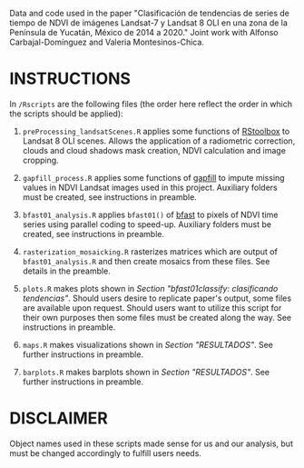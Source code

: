 Data and code used in the paper "Clasificación de tendencias de series de tiempo de NDVI de imágenes  Landsat-7 y Landsat 8 OLI en una zona de la Península de Yucatán, México de 2014 a 2020." Joint work with Alfonso Carbajal-Domínguez and Valeria Montesinos-Chica.

# INSTRUCTIONS

In ```/Rscripts``` are the following files (the order here reflect the order in which the scripts should be applied):

  1. ```preProcessing_landsatScenes.R``` applies some functions of
  [RStoolbox](https://cran.r-project.org/package=RStoolbox) to Landsat 8 OLI scenes. Allows the application of 
  a radiometric correction, clouds and cloud shadows mask creation, NDVI calculation and image cropping.
  
  2. ```gapfill_process.R``` applies some functions of [gapfill](https://cran.r-project.org/package=gapfill) 
  to impute missing values in NDVI Landsat images used in this project. Auxiliary folders must be created, 
  see instructions in preamble.
  
  3. ```bfast01_analysis.R``` applies ```bfast01()``` of [bfast](https://cran.r-project.org/package=bfast) 
  to pixels of NDVI time series using parallel coding to speed-up. Auxiliary folders must be created, see
  instructions in preamble.
  
  4. ```rasterization_mosaicking.R``` rasterizes matrices which are output of ```bfast01_analysis.R``` and 
  then create mosaics from these files. See details in the preamble.
  
  5. ```plots.R``` makes plots shown in _Section "bfast01classify: clasificando tendencias"_. Should users 
  desire to replicate paper's output, some files are available upon request. Should users want to utilize this
  script for their own purposes then some files must be created along the way. See instructions in preamble.
  
  6. ```maps.R``` makes visualizations shown in _Section "RESULTADOS"_. See further instructions in preamble.
  
  7. ```barplots.R``` makes barplots shown in _Section "RESULTADOS"_. See further instructions in preamble.
  
# DISCLAIMER

Object names used in these scripts made sense for us and our analysis, but must be changed accordingly
to fulfill users needs.



